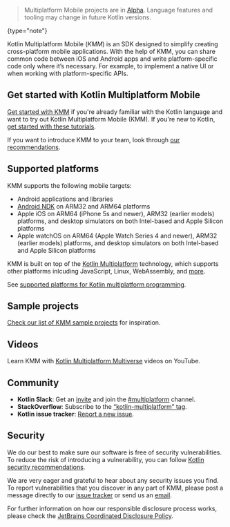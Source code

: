 [//]: # (title: Kotlin Multiplatform Mobile)

> Multiplatform Mobile projects are in [Alpha](components-stability.md). Language features and tooling may change in future Kotlin versions.
>
{type="note"}

Kotlin Multiplatform Mobile (_KMM_) is an SDK designed to simplify creating cross-platform mobile applications.
With the help of KMM, you can share common code between iOS and Android apps and write platform-specific code only where it’s necessary.
For example, to implement a native UI or when working with platform-specific APIs.

## Get started with Kotlin Multiplatform Mobile

[Get started with KMM](kmm-getting-started.md) if you're already familiar with the Kotlin language and want to try out Kotlin Multiplatform Mobile (KMM).
If you're new to Kotlin, [get started with these tutorials](getting-started.md).

If you want to introduce KMM to your team, look through [our recommendations](kmm-introduce-your-team.md).

## Supported platforms

KMM supports the following mobile targets:

* Android applications and libraries
* [Android NDK](https://developer.android.com/ndk) on ARM32 and ARM64 platforms
* Apple iOS on ARM64 (iPhone 5s and newer), ARM32 (earlier models) platforms, and desktop simulators on both Intel-based and Apple Silicon platforms
* Apple watchOS on ARM64 (Apple Watch Series 4 and newer), ARM32 (earlier models) platforms, and desktop simulators on both Intel-based and Apple Silicon platforms

KMM is built on top of the [Kotlin Multiplatform](multiplatform.md) technology,
which supports other platforms inlcuding JavaScript, Linux, WebAssembly, and [more](mpp-dsl-reference.md#targets).

See [supported platforms for Kotlin multiplatform programming](mpp-supported-platforms.md).

## Sample projects

[Check our list of KMM sample projects](kmm-samples.md) for inspiration.

## Videos

Learn KMM with [Kotlin Multiplatform Multiverse](https://www.youtube.com/playlist?list=PLlFc5cFwUnmy_oVc9YQzjasSNoAk4hk_C) videos on YouTube.

## Community

* **Kotlin Slack**: Get an [invite](https://surveys.jetbrains.com/s3/kotlin-slack-sign-up) and join the [#multiplatform](https://kotlinlang.slack.com/archives/C3PQML5NU) channel.
* **StackOverflow**: Subscribe to the [“kotlin-multiplatform” tag](https://stackoverflow.com/questions/tagged/kotlin-multiplatform).
* **Kotlin issue tracker**: [Report a new issue](https://youtrack.jetbrains.com/newIssue?project=KT).

## Security

We do our best to make sure our software is free of security vulnerabilities.
To reduce the risk of introducing a vulnerability, you can follow [Kotlin security recommendations](security.md).

We are very eager and grateful to hear about any security issues you find.
To report vulnerabilities that you discover in any part of KMM, please post a message directly to our [issue tracker](https://youtrack.jetbrains.com/newIssue?project=KT&c=Type%20Security%20Problem) or send us an [email](mailto:security@jetbrains.org).

For further information on how our responsible disclosure process works, please check the [JetBrains Coordinated Disclosure Policy](https://www.jetbrains.com/legal/terms/coordinated-disclosure.html).